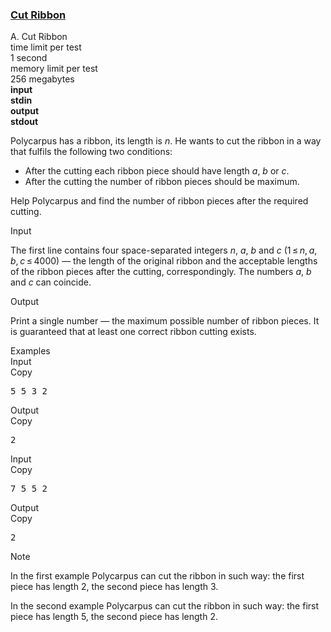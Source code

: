 <h3><a href="https://codeforces.com/contest/189/problem/A" target="_blank" rel="noopener noreferrer">Cut Ribbon</a></h3>

<div class="header"><div class="title">A. Cut Ribbon</div><div class="time-limit"><div class="property-title">time limit per test</div>1 second</div><div class="memory-limit"><div class="property-title">memory limit per test</div>256 megabytes</div><div class="input-file input-standard" style="font-weight: bold"><div class="property-title">input</div>stdin</div><div class="output-file output-standard" style="font-weight: bold"><div class="property-title">output</div>stdout</div></div><div><p>Polycarpus has a ribbon, its length is <span class="tex-span"><i>n</i></span>. He wants to cut the ribbon in a way that fulfils the following two conditions: </p><ul> <li> After the cutting each ribbon piece should have length <span class="tex-span"><i>a</i></span>, <span class="tex-span"><i>b</i></span> or <span class="tex-span"><i>c</i></span>. </li><li> After the cutting the number of ribbon pieces should be maximum. </li></ul><p>Help Polycarpus and find the number of ribbon pieces after the required cutting.</p></div><div class="input-specification"><div class="section-title">Input</div><p>The first line contains four space-separated integers <span class="tex-span"><i>n</i></span>, <span class="tex-span"><i>a</i></span>, <span class="tex-span"><i>b</i></span> and <span class="tex-span"><i>c</i></span> <span class="tex-span">(1 ≤ <i>n</i>, <i>a</i>, <i>b</i>, <i>c</i> ≤ 4000)</span> — the length of the original ribbon and the acceptable lengths of the ribbon pieces after the cutting, correspondingly. The numbers <span class="tex-span"><i>a</i></span>, <span class="tex-span"><i>b</i></span> and <span class="tex-span"><i>c</i></span> can coincide.</p></div><div class="output-specification"><div class="section-title">Output</div><p>Print a single number — the maximum possible number of ribbon pieces. It is guaranteed that at least one correct ribbon cutting exists.</p></div><div class="sample-tests"><div class="section-title">Examples</div><div class="sample-test"><div class="input"><div class="title">Input<div title="Copy" data-clipboard-target="#id005815075980081713" id="id007982319556147766" class="input-output-copier">Copy</div></div><pre id="id005815075980081713">5 5 3 2<br></pre></div><div class="output"><div class="title">Output<div title="Copy" data-clipboard-target="#id00978673056727063" id="id008273585909617097" class="input-output-copier">Copy</div></div><pre id="id00978673056727063">2<br></pre></div><div class="input"><div class="title">Input<div title="Copy" data-clipboard-target="#id0039372459684934213" id="id007827898857109844" class="input-output-copier">Copy</div></div><pre id="id0039372459684934213">7 5 5 2<br></pre></div><div class="output"><div class="title">Output<div title="Copy" data-clipboard-target="#id003515467593995958" id="id00005341001212080143" class="input-output-copier">Copy</div></div><pre id="id003515467593995958">2<br></pre></div></div></div><div class="note"><div class="section-title">Note</div><p>In the first example Polycarpus can cut the ribbon in such way: the first piece has length 2, the second piece has length 3.</p><p>In the second example Polycarpus can cut the ribbon in such way: the first piece has length 5, the second piece has length 2.</p></div>